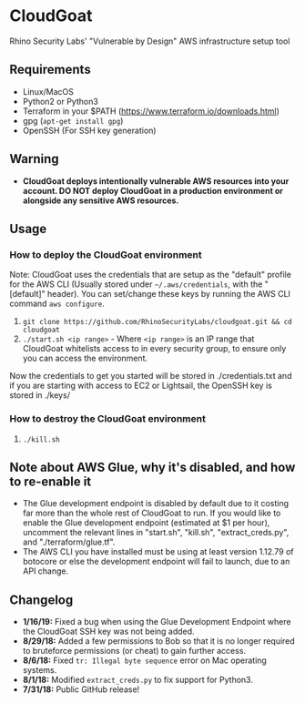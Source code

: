 # CloudGoat
Rhino Security Labs' "Vulnerable by Design" AWS infrastructure setup tool

## Requirements
- Linux/MacOS
- Python2 or Python3  
- Terraform in your $PATH (https://www.terraform.io/downloads.html)  
- gpg (`apt-get install gpg`)  
- OpenSSH (For SSH key generation)  

## Warning
- **CloudGoat deploys intentionally vulnerable AWS resources into your account. DO NOT deploy CloudGoat in a production environment or alongside any sensitive AWS resources.**  

## Usage

### How to deploy the CloudGoat environment
Note: CloudGoat uses the credentials that are setup as the "default" profile for the AWS CLI (Usually stored under `~/.aws/credentials`, with the "[default]" header). You can set/change these keys by running the AWS CLI command `aws configure`.  
1. `git clone https://github.com/RhinoSecurityLabs/cloudgoat.git && cd cloudgoat`  
2. `./start.sh <ip range>` - Where `<ip range>` is an IP range that CloudGoat whitelists access to in every security group, to ensure only you can access the environment.  

Now the credentials to get you started will be stored in ./credentials.txt and if you are starting with access to EC2 or Lightsail, the OpenSSH key is stored in ./keys/  

### How to destroy the CloudGoat environment
1. `./kill.sh`  

## Note about AWS Glue, why it's disabled, and how to re-enable it
- The Glue development endpoint is disabled by default due to it costing far more than the whole rest of CloudGoat to run. If you would like to enable the Glue development endpoint (estimated at $1 per hour), uncomment the relevant lines in "start.sh", "kill.sh", "extract_creds.py", and "./terraform/glue.tf".
- The AWS CLI you have installed must be using at least version 1.12.79 of botocore or else the development endpoint will fail to launch, due to an API change.

## Changelog
- **1/16/19:** Fixed a bug when using the Glue Development Endpoint where the CloudGoat SSH key was not being added.
- **8/29/18:** Added a few permissions to Bob so that it is no longer required to bruteforce permissions (or cheat) to gain further access.
- **8/6/18:** Fixed `tr: Illegal byte sequence` error on Mac operating systems.
- **8/1/18:** Modified `extract_creds.py` to fix support for Python3.
- **7/31/18:** Public GitHub release!

